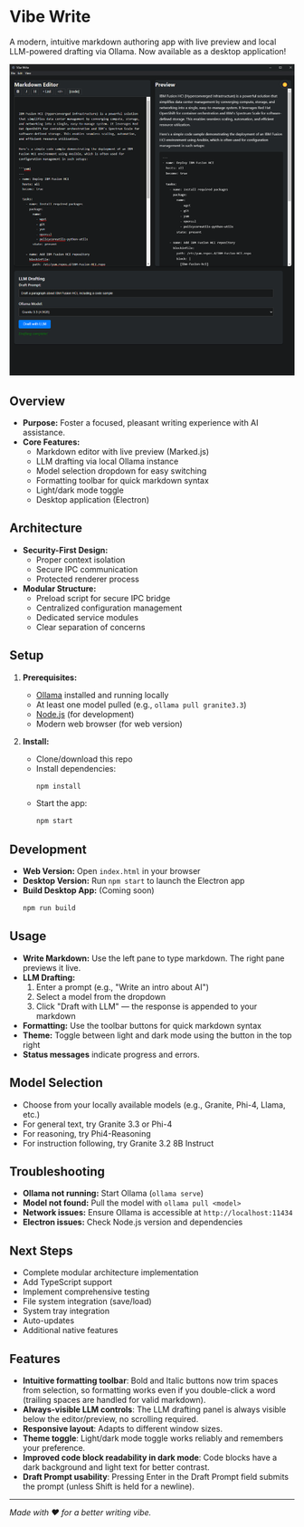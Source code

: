 # Vibe Write

A modern, intuitive markdown authoring app with live preview and local LLM-powered drafting via Ollama. Now available as a desktop application!

![Vibe Write UI](assets/screenshots/wibewrite.png)

## Overview
- **Purpose:** Foster a focused, pleasant writing experience with AI assistance.
- **Core Features:**
  - Markdown editor with live preview (Marked.js)
  - LLM drafting via local Ollama instance
  - Model selection dropdown for easy switching
  - Formatting toolbar for quick markdown syntax
  - Light/dark mode toggle
  - Desktop application (Electron)

## Architecture
- **Security-First Design:**
  - Proper context isolation
  - Secure IPC communication
  - Protected renderer process
- **Modular Structure:**
  - Preload script for secure IPC bridge
  - Centralized configuration management
  - Dedicated service modules
  - Clear separation of concerns

## Setup
1. **Prerequisites:**
   - [Ollama](https://ollama.com/) installed and running locally
   - At least one model pulled (e.g., `ollama pull granite3.3`)
   - [Node.js](https://nodejs.org/) (for development)
   - Modern web browser (for web version)

2. **Install:**
   - Clone/download this repo
   - Install dependencies:
     ```bash
     npm install
     ```
   - Start the app:
     ```bash
     npm start
     ```

## Development
- **Web Version:** Open `index.html` in your browser
- **Desktop Version:** Run `npm start` to launch the Electron app
- **Build Desktop App:** (Coming soon)
  ```bash
  npm run build
  ```

## Usage
- **Write Markdown:** Use the left pane to type markdown. The right pane previews it live.
- **LLM Drafting:**
  1. Enter a prompt (e.g., "Write an intro about AI")
  2. Select a model from the dropdown
  3. Click "Draft with LLM" — the response is appended to your markdown
- **Formatting:** Use the toolbar buttons for quick markdown syntax
- **Theme:** Toggle between light and dark mode using the button in the top right
- **Status messages** indicate progress and errors.

## Model Selection
- Choose from your locally available models (e.g., Granite, Phi-4, Llama, etc.)
- For general text, try Granite 3.3 or Phi-4
- For reasoning, try Phi4-Reasoning
- For instruction following, try Granite 3.2 8B Instruct

## Troubleshooting
- **Ollama not running:** Start Ollama (`ollama serve`)
- **Model not found:** Pull the model with `ollama pull <model>`
- **Network issues:** Ensure Ollama is accessible at `http://localhost:11434`
- **Electron issues:** Check Node.js version and dependencies

## Next Steps
- Complete modular architecture implementation
- Add TypeScript support
- Implement comprehensive testing
- File system integration (save/load)
- System tray integration
- Auto-updates
- Additional native features

## Features
- **Intuitive formatting toolbar**: Bold and Italic buttons now trim spaces from selection, so formatting works even if you double-click a word (trailing spaces are handled for valid markdown).
- **Always-visible LLM controls**: The LLM drafting panel is always visible below the editor/preview, no scrolling required.
- **Responsive layout**: Adapts to different window sizes.
- **Theme toggle**: Light/dark mode toggle works reliably and remembers your preference.
- **Improved code block readability in dark mode**: Code blocks have a dark background and light text for better contrast.
- **Draft Prompt usability**: Pressing Enter in the Draft Prompt field submits the prompt (unless Shift is held for a newline).

---

*Made with ❤️ for a better writing vibe.* 
